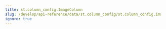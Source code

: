 ```yaml
---
title: st.column_config.ImageColumn
slug: /develop/api-reference/data/st.column_config/st.column_config.imagecolumn
ignore: true
---
```


<Autofunction function="streamlit.column_config.ImageColumn" />
